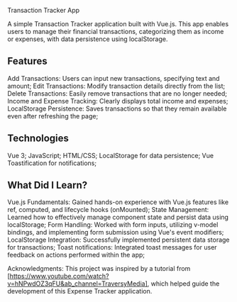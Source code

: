 Transaction Tracker App

A simple Transaction Tracker application built with Vue.js. This app enables users to manage their financial transactions, categorizing them as income or expenses, with data persistence using localStorage.

## Features

Add Transactions: Users can input new transactions, specifying text and amount;
Edit Transactions: Modify transaction details directly from the list;
Delete Transactions: Easily remove transactions that are no longer needed;
Income and Expense Tracking: Clearly displays total income and expenses;
LocalStorage Persistence: Saves transactions so that they remain available even after refreshing the page;

## Technologies

Vue 3;
JavaScript;
HTML/CSS;
LocalStorage for data persistence;
Vue Toastification for notifications;

## What Did I Learn?

Vue.js Fundamentals: Gained hands-on experience with Vue.js features like ref, computed, and lifecycle hooks (onMounted);
State Management: Learned how to effectively manage component state and persist data using localStorage;
Form Handling: Worked with form inputs, utilizing v-model bindings, and implementing form submission using Vue's event modifiers;
LocalStorage Integration: Successfully implemented persistent data storage for transactions;
Toast notifications: Integrated toast messages for user feedback on actions performed within the app;

Acknowledgments: This project was inspired by a tutorial from [https://www.youtube.com/watch?v=hNPwdOZ3qFU&ab_channel=TraversyMedia], which helped guide the development of this Expense Tracker application.

